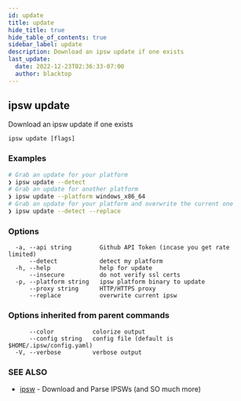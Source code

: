 ```yaml
---
id: update
title: update
hide_title: true
hide_table_of_contents: true
sidebar_label: update
description: Download an ipsw update if one exists
last_update:
  date: 2022-12-23T02:36:33-07:00
  author: blacktop
---
```

## ipsw update

Download an ipsw update if one exists

```
ipsw update [flags]
```

### Examples

```bash
# Grab an update for your platform
❯ ipsw update --detect
# Grab an update for another platform
❯ ipsw update --platform windows_x86_64
# Grab an update for your platform and overwrite the current one
❯ ipsw update --detect --replace
```

### Options

```
  -a, --api string        Github API Token (incase you get rate limited)
      --detect            detect my platform
  -h, --help              help for update
      --insecure          do not verify ssl certs
  -p, --platform string   ipsw platform binary to update
      --proxy string      HTTP/HTTPS proxy
      --replace           overwrite current ipsw
```

### Options inherited from parent commands

```
      --color           colorize output
      --config string   config file (default is $HOME/.ipsw/config.yaml)
  -V, --verbose         verbose output
```

### SEE ALSO

* [ipsw](/docs/cli/ipsw)	 - Download and Parse IPSWs (and SO much more)

